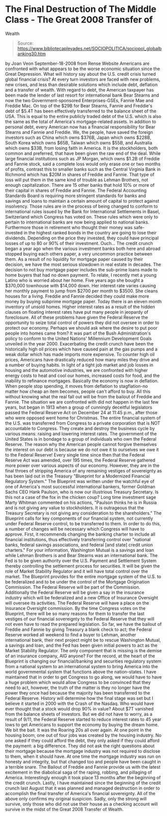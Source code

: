 # The Final Destruction of The Middle Class - The Great 2008 Transfer of 
Wealth

> Source: https://www.bibliotecapleyades.net/SOCIOPOLITICA/sociopol_globalbanking30.htm

by Joan Veon
September-18-2008
from
Rense
Website
Americans are confronted with what appears to be
the worse economic situation since the Great Depression.
What will history say about the U.S. credit
crisis turned global financial crisis?
At every turn investors are faced with new
problems, new crises, and less than desirable solutions which include debt,
deflation and a transfer of wealth.
With regard to debt, the American taxpayer has been made the lender of last
resort for international bank Bear Stearns and now the two
Government-sponsored Enterprises-GSEs, Fannie Mae and Freddie Mac.
On top of the $29B for Bear Stearns, Fannie and
Freddie's debt of $5.4T has been effectively transferred to the balance
sheet of the USA.
This is equal to the entire publicly traded debt
of the U.S. which is also the same as the total of America's
mortgage-related assets. In addition to personal debt, every American now
has a financial responsibility for Bear Stearns and Fannie and Freddie.
We, the people, have saved the foreign investors such as China which owns
$376B, Japan which owns $228B, South Korea which owns $65B, Taiwan which
owns $55B, and Australia which owns $33B, from losing faith in America. It
is the stockholders, both common and preferred, that have been given the raw
end of the deal.
While large financial institutions such as JP
Morgan, which owns $1.2B of Freddie and Fannie stock, said a complete loss
would only erase one or two months of profits, contrast this to smaller
banks such as the Central Virginia Bank in Richmond which has $20M in shares
of Freddie and Fannie.
That type of loss will put them in the same kind
of trouble as Lehman Brothers, not enough capitalization. There are 15 other
banks that hold 10% or more of their capital in shares of Freddie and
Fannie.
The Federal Accounting Standards Board is requiring more stringent
standards for banks and savings and loans to maintain a certain amount of
capital to protect against insolvency. Those rules are in the process of
being changed to conform to international rules issued by the
Bank for International Settlements in
Basel, Switzerland which Congress has voted on.
These rules which were only to pertain to
international banks are now being applied to national banks.
Furthermore those in retirement who thought their money was safe-invested in
the highest ranked bonds in the country are going to lose their dividends.
Depending on the price they invested, they could have principal losses of up
to 80 or 90% of their investment. Ouch...
The credit crunch began a year ago when the various investment banks both
here and abroad stopped buying each others paper, a very uncommon practice
between them. As a result of no liquidity for mortgage paper caused by their
decision, we have the most serious slowdown in real estate in decades.
The decision to not buy mortgage paper includes
the sub-prime loans made to home buyers that had no down payment. To relate,
I recently met a young Latino who is worried about her home. Five years ago
she bought a $370,000 townhouse with $14,000 down. Her interest rate varies
causing her monthly payment to jump from $2700 per month to $3500. She
cleans houses for a living.
Freddie and Fannie decided they could make more money by buying subprime
mortgage paper. Today there is an eleven month inventory of unsold homes.
Higher interest rates as a result of the hidden clauses on floating interest
rates have put many people in jeopardy of foreclosure. All of these problems
have given
the Federal Reserve the opportunity to
seize total control of powers they did not oversee in order to protect
our economy.
Perhaps we should ask where the desire to put
poor people into homes came from? It was part of the Bush
Administration's policy to conform to the United Nations' Millennium
Development Goals unveiled in the year 2000.
Exacerbating the credit crunch have been the historically high oil prices
which have caused pain at the gas pumps and a weak dollar which has made
imports more expensive. To counter high oil prices, Americans have
drastically reduced how many miles they drive and a number of buying habits.
In light of a tight job market and job losses in housing and the automotive
industries, we are confronted with higher energy costs to heat and cool our
homes, increased costs for food, and the inability to refinance mortgages.
Basically the economy is now in deflation.
When people stop spending, it moves from
deflation to stagflation-no matter how cheap an item becomes, people can't
afford to buy. All this without knowing what the real fall out will be from
the bailout of Freddie and Fannie.
The situation we are confronted with did not happen in the last few years,
but began in 1913 when a group of cunningly deceitful legislators passed the
Federal Reserve Act on December 24 at 11:45 p.m., after those who were
opposed went home for Christmas. The entire financial system of the U.S. was
transferred from Congress to a private corporation that is NOT accountable
to Congress.
They create and destroy the business cycle by
various means: raising and lowering interest rates. The government of the
United States is in bondage to a group of individuals who own the Federal
Reserve. The reason why the American people cannot forgive themselves the
interest on our debt is because we do not owe it to ourselves we owe it to
the Federal Reserve!
Every single time since then that the Federal
Reserve Act was amended, over 195 times, the Federal Reserve gathered more
power over various aspects of our economy. However, they are in the final
throes of stripping America of any remaining vestiges of sovereignty as has
been laid out in the Treasury "Blueprint for a Modernized Financial
Regulatory System."
The Blueprint was written under the watchful eye of one of America's
most successful international bankers, former Goldman Sachs CEO Hank
Paulson, who is now our illustrious Treasury Secretary. Is this
not a case of the fox in the chicken coup?
Long time investment sage Marty Whitman
commented on his actions,
"Paulson thinks he is in Russia and is not
giving any value to stockholders. It is outrageous that the Treasury
Secretary is not giving any consideration to the shareholders."
The Blueprint calls for key components of our
financial system, not currently under Federal Reserve control, to be
transferred to them. In order to do this, a number of changes will be
necessary which Congress will have to approve.
First, it recommends changing the banking
charter to include all financial institutions, thus effectively transferring
control over "national banks, federal savings associations, and federal [and
state] credit union charters."
For your information, Washington Mutual is a
savings and loan while Lehman Brothers is and Bear Stearns was an
international bank. The Fed is to be given authority over the U.S.
Payment and Settlement System thereby controlling the settlement process
for securities. It will be given the role of Market Stability Regulator and
it will have total control over the market.
The Blueprint provides for the entire mortgage
system of the U.S. to be federalized and to be under the control of the
Mortgage Origination Commission. The Federal Reserve will be part of the
Commission. Additionally the Federal Reserve will be given a say in the
insurance industry which will be federalized and a new Office of Insurance
Oversight will oversee its activities.
The Federal Reserve will have a place on the
Insurance Oversight commission.
By the time Congress votes on the Blueprint, there will be so many reasons
for them to transfer the last vestiges of our financial sovereignty to the
Federal Reserve that they will not even have to read the prepared
legislation.
So far, we have the bailout of Freddie and
Fannie by giving Treasury a blank check to act; the Federal Reserve worked
all weekend to find a buyer to Lehman, another international bank, their
next project might be to rescue Washington Mutual, a savings and loan, and
the Fed has been given initial powers to act as the Market Stability
Regulator.
The only component that is missing is the demise
of an insurance company, AIG anyone?
For the record, at the heart of the Blueprint is changing our
financial/banking and securities regulatory system from a national system to
an international system to bring America into the world governmental system
that functions above the nation-states. I have maintained that in order to
get Congress to go along, we would have to have a huge problem which would
allow Congress to be convinced that they need to act, however, the truth of
the matter is they no longer have the power they once had because the
majority has been transferred to the Federal Reserve.
History will determine how the final stage was set but I believe it started
in 2000 with the Crash of the Nasdaq. Who would have ever thought
that a stock would drop 90% in value?
About $7T vanished from the balance sheets of
investors.
But we did not have to worry, as a result of
9/11,
the Federal Reserve started to reduce interest rates to 45 year lows to get
Americans to support the economy by buying the dream home. We bit the bait.
It was the Roaring 20s all over again. At one point in the housing
boom, one out of four jobs was created by the housing industry.
No one asked if they could afford the debt, they
only asked if they could afford the payment: a big difference.
They did not ask the right questions about their
mortgage because the mortgage industry was not required to disclose to them,
when it should have. At one time the mortgage industry was run on honesty
and integrity, but that changed too and people have been caught in a
terrible snare.
The Bailout of Freddie and Fannie provide us with the latest
excitement in the diabolical saga of the raping, robbing, and pillaging
of America.
Interestingly enough it took place 13 months
after the beginning of the credit crunch. Lastly, I have maintained since
the beginning of the credit crunch last August that it was planned and
managed destruction in order to accomplish the final transfer of America's
financial sovereignty.
All of the above only confirms my original
suspicion.
Sadly, only the strong will survive, only those
who did not use their house as a checking account will survive in the midst
of the Great 2008 Transfer of Wealth.
